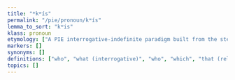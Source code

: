 ```yaml
---
title: "*kʷís"
permalink: "/pie/pronoun/kʷís"
lemma_to_sort: "kʷis"
klass: pronoun
etymology: ["A PIE interrogative-indefinite paradigm built from the stems *kʷi- and *kʷe- (parallel to anaphoric i-, e-), the former on nom. and acc. cases of all genders, the latter elsewhere, with no distinction of feminine forms, mostly \"human\" – \"non-human\". A stem *kʷo-, an o-stem adjective, with its corresponding feminine *kʷeh₂-, was originally separate, but in most languages there was some conflation with the other two, as it is from this function that the relative pronoun evolves. Ultimately from *kʷ-."]
markers: []
synonyms: []
definitions: ["who", "what (interrogative)", "who", "which", "that (relative)", "which", "what"]
topics: []
---
```

